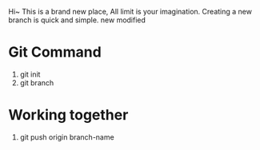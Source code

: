 Hi~
This is a brand new place, 
All limit is your imagination.
Creating a new branch is quick and simple.
new modified


# Git Command
1. git init
2. git branch

# Working together
1. git push origin branch-name

